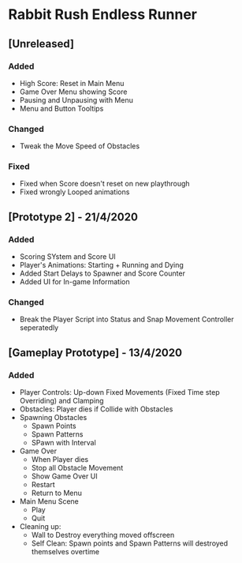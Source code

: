 # Rabbit Rush Endless Runner

## [Unreleased]

### Added
- High Score: Reset in Main Menu
- Game Over Menu showing Score
- Pausing and Unpausing with Menu
- Menu and Button Tooltips

### Changed
- Tweak the Move Speed of Obstacles

### Fixed
- Fixed when Score doesn't reset on new playthrough
- Fixed wrongly Looped animations


## [Prototype 2] - 21/4/2020

### Added
- Scoring SYstem and Score UI
- Player's Animations: Starting + Running and Dying
- Added Start Delays to Spawner and Score Counter
- Added UI for In-game Information

### Changed
- Break the Player Script into Status and Snap Movement Controller seperatedly


## [Gameplay Prototype] - 13/4/2020

### Added
- Player Controls: Up-down Fixed Movements (Fixed Time step Overriding) and Clamping
- Obstacles: Player dies if Collide with Obstacles
- Spawning Obstacles
  - Spawn Points
  - Spawn Patterns
  - SPawn with Interval
- Game Over
  - When Player dies
  - Stop all Obstacle Movement
  - Show Game Over UI
  - Restart
  - Return to Menu
- Main Menu Scene
  - Play
  - Quit
- Cleaning up: 
  - Wall to Destroy everything moved offscreen
  - Self Clean: Spawn points and Spawn Patterns will destroyed themselves overtime